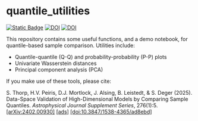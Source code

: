 # quantile_utilities
[![Static Badge](https://img.shields.io/badge/arXiv-2402.00930-b31b1b?logo=arxiv&logoColor=red)](https://arxiv.org/abs/2402.00930)
[![DOI](https://img.shields.io/badge/DOI-10.3847%2F1538--4365%2Fad8ebd-%23fab70c?logo=doi&logoColor=%23fab70c)](https://doi.org/10.3847/1538-4365/ad8ebd)
[![DOI](https://img.shields.io/badge/DOI-10.5281/zenodo.14018635-%231682D4?logo=zenodo&logoColor=white)](https://doi.org/10.5281/zenodo.14018635)

This repository contains some useful functions, and a demo notebook, for quantile-based sample comparison. Utilities include:
- Quantile-quantile (Q-Q) and probability-probability (P-P) plots
- Univariate Wasserstein distances
- Principal component analysis (PCA)

If you make use of these tools, please cite:

S. Thorp, H.V. Peiris, D.J. Mortlock, J. Alsing, B. Leistedt, & S. Deger (2025). Data-Space Validation of High-Dimensional Models by Comparing Sample Quantiles. _Astrophysical Journal Supplement Series_, 276(1):5. [[arXiv:2402.00930]](https://arxiv.org/abs/2402.00930) [[ads]](https://ui.adsabs.harvard.edu/abs/2025ApJS..276....5T/abstract) [[doi:10.3847/1538-4365/ad8ebd]](https://doi.org/10.3847/1538-4365/ad8ebd)
